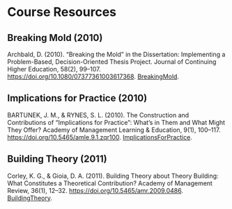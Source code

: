 # Course Resources

## Breaking Mold (2010)

Archbald, D. (2010). “Breaking the Mold” in the Dissertation: Implementing a Problem-Based, Decision-Oriented Thesis Project. Journal of Continuing Higher Education, 58(2), 99–107. https://doi.org/10.1080/07377361003617368. [BreakingMold](BreakingMold.pdf).

## Implications for Practice (2010)

BARTUNEK, J. M., & RYNES, S. L. (2010). The Construction and Contributions of “Implications for Practice”: What’s in Them and What Might They Offer? Academy of Management Learning & Education, 9(1), 100–117. https://doi.org/10.5465/amle.9.1.zqr100. [ImplicationsForPractice](ImplicationsForPractice.pdf).

## Building Theory (2011)

Corley, K. G., & Gioia, D. A. (2011). Building Theory about Theory Building: What Constitutes a Theoretical Contribution? Academy of Management Review, 36(1), 12–32. https://doi.org/10.5465/amr.2009.0486. [BuildingTheory](BuildingTheory.pdf).